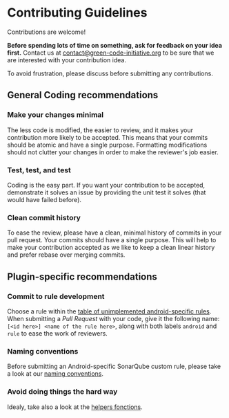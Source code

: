 Contributing Guidelines
=======================

Contributions are welcome!

**Before spending lots of time on something, ask for feedback on your idea first.**
Contact us at <contact@green-code-initiative.org> to be sure that we are interested with your contribution idea.

To avoid frustration, please discuss before submitting any contributions.

General Coding recommendations
----------------------

### Make your changes minimal

The less code is modified, the easier to review, and it makes your contribution more likely to be accepted.
This means that your commits should be atomic and have a single purpose. Formatting modifications should not clutter
your changes in order to make the reviewer's job easier.
  
### Test, test, and test

Coding is the easy part. If you want your contribution to be accepted, demonstrate it solves an issue by providing the unit test it solves (that would have failed before).

### Clean commit history

To ease the review, please have a clean, minimal history of commits in your pull request. Your commits should have a single purpose.
This will help to make your contribution accepted as we like to keep a clean linear history and prefer rebase over merging commits.

Plugin-specific recommendations
----------------------

### Commit to rule development
Choose a rule within the [table of unimplemented android-specific rules](RULES.md). When submitting a *Pull Request* with your code, give it the following name: `[<id here>] <name of the rule here>`, along with both labels `android` and `rule` to ease the work of reviewers.

### Naming conventions
Before submitting an Android-specific SonarQube custom rule, please take a look at our [naming conventions](https://doc.rules.ecocode.io/#how-to-specify-rules). 

### Avoid doing things the hard way
Idealy, take also a look at the [helpers fonctions](src/main/java/org/greencodeinitiative/creedengo/java/checks/helpers).
